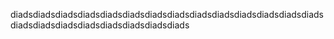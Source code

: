 diadsdiadsdiadsdiadsdiadsdiadsdiadsdiadsdiadsdiadsdiadsdiadsdiadsdiadsdiadsdiadsdiadsdiadsdiadsdiadsdiadsdiads
